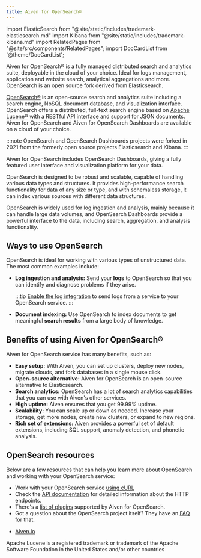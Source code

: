 ```yaml
---
title: Aiven for OpenSearch®
---
```


import ElasticSearch from "@site/static/includes/trademark-elasticsearch.md"
import Kibana from "@site/static/includes/trademark-kibana.md"
import RelatedPages from "@site/src/components/RelatedPages";
import DocCardList from '@theme/DocCardList';

Aiven for OpenSearch® is a fully managed distributed search and analytics suite, deployable in the cloud of your choice.
Ideal for logs management, application and website search, analytical aggregations and more. OpenSearch is an open source fork derived from Elasticsearch.

[OpenSearch®](https://opensearch.org) is an open-source search and
analytics suite including a search engine, NoSQL document database, and
visualization interface. OpenSearch offers a distributed, full-text
search engine based on [Apache Lucene®](https://lucene.apache.org/) with
a RESTful API interface and support for JSON documents. Aiven for
OpenSearch and Aiven for OpenSearch Dashboards are available on a cloud
of your choice.

:::note
OpenSearch and OpenSearch Dashboards projects were forked in 2021 from
the formerly open source projects Elasticsearch and Kibana.
:::

Aiven for OpenSearch includes OpenSearch Dashboards, giving a
fully featured user interface and visualization platform for your data.

OpenSearch is designed to be robust and scalable, capable of handling
various data types and structures. It provides high-performance search
functionality for data of any size or type, and with schemaless storage,
it can index various sources with different data structures.

OpenSearch is widely used for log ingestion and analysis, mainly because
it can handle large data volumes, and OpenSearch Dashboards provide a
powerful interface to the data, including search, aggregation, and
analysis functionality.

## Ways to use OpenSearch

OpenSearch is ideal for working with various types of unstructured data. The most common
examples include:

-   **Log ingestion and analysis:** Send your **logs** to OpenSearch so
    that you can identify and diagnose problems if they arise.

    :::tip
    [Enable the log integration](/docs/products/opensearch/howto/opensearch-log-integration)
    to send logs from a service to your OpenSearch service.
    :::

-   **Document indexing:** Use OpenSearch to index documents to get
    meaningful **search results** from a large body of knowledge.

## Benefits of using Aiven for OpenSearch®

Aiven for OpenSearch service has many benefits, such as:

-   **Easy setup:** With Aiven, you can set up clusters, deploy new
    nodes, migrate clouds, and fork databases in a single mouse click.
-   **Open-source alternative:** Aiven for OpenSearch is an open-source
    alternative to Elasticsearch.
-   **Search analytics:** OpenSearch has a lot of search analytics
    capabilities that you can use with Aiven's other services.
-   **High uptime:** Aiven ensures that you get 99.99% uptime.
-   **Scalability:** You can scale up or down as needed. Increase your
    storage, get more nodes, create new clusters, or expand to new
    regions.
-   **Rich set of extensions:** Aiven provides a powerful set of default
    extensions, including SQL support, anomaly detection, and phonetic
    analysis.

## OpenSearch resources

Below are a few resources that can help you learn more about OpenSearch
and working with your OpenSearch service:

-   Work with your OpenSearch service
    [using cURL](/docs/products/opensearch/howto/opensearch-with-curl)
-   Check the [API
    documentation](https://opensearch.org/docs/opensearch/rest-api/index)
    for detailed information about the HTTP endpoints.
-   There's a
    [list of plugins](/docs/products/opensearch/reference/plugins) supported by Aiven for OpenSearch.
-   Got a question about the OpenSearch project itself? They have an    [FAQ](https://opensearch.org/faq/) for that.

<RelatedPages/>

- [Aiven.io](https://aiven.io/opensearch)

<div class="trademark">

Apache Lucene is a registered trademark or trademark of the Apache
Software Foundation in the United States and/or other countries

<ElasticSearch/>
<Kibana/>

</div>
